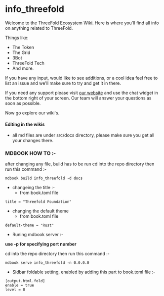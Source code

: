 # info_threefold

Welcome to the ThreeFold Ecosystem Wiki.
Here is where you'll find all info on anything related to ThreeFold.

Things like:
- The Token
- The Grid
- 3Bot
- ThreeFold Tech
- And more.

If you have any input, would like to see additions, or a cool idea feel free to list an issue and we'll make sure to try and get it in there.

If you need any support please visit [our website](https://www.threefold.io) and use the chat widget in the bottom right of your screen.
Our team will answer your questions as soon as possible.

Now go explore our wiki's.

#### Editing in the wikis

- all md files are under src/docs directory, please make sure you get all your changes there.

### MDBOOK HOW TO :-

after changing any file, build has to be run 
cd into the repo directory then run this command :-

```
mdbook build info_threefold -d docs

```

 - changeing the title :- 
    - from book.toml file
  ```
  title = "Threefold Foundation"
  ```
  
 - changing the default theme
    - from book.toml file
```
default-theme = "Rust"
```

- Runing mdbook server :- 

**use -p for specifying port number**

cd into the repo directory then run this command :-
```
mdbook serve info_threefold -n 0.0.0.0
```


- Sidbar foldable setting, enabled by adding this part to book.toml file :-

```
[output.html.fold]
enable = true
level = 0

```
